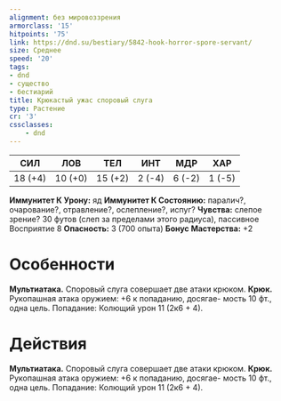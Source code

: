 ```yaml
---
alignment: без мировоззрения
armorclass: '15'
hitpoints: '75'
link: https://dnd.su/bestiary/5842-hook-horror-spore-servant/
size: Среднее
speed: '20'
tags:
- dnd
- существо
- бестиарий
title: Крюкастый ужас споровый слуга
type: Растение
cr: '3'
cssclasses:
    - dnd
---
```



| СИЛ | ЛОВ | ТЕЛ | ИНТ | МДР | ХАР |
|---|---|---|---|---|---|
| 18 (+4) | 10 (+0) | 15 (+2) | 2 (-4) | 6 (-2) | 1 (-5) |
**Иммунитет К Урону:** яд
**Иммунитет К Состоянию:** паралич?, очарование?, отравление?, ослепление?, испуг?
**Чувства:** слепое зрение? 30 футов (слеп за пределами этого радиуса), пассивное Восприятие 8
**Опасность:** 3 (700 опыта)
**Бонус Мастерства:** +2


# Особенности
**Мультиатака.** Споровый слуга совершает две атаки крюком.
**Крюк.** Рукопашная атака оружием: +6 к попаданию, досягае- мость 10 фт., одна цель. Попадание: Колющий урон 11 (2к6 + 4).


# Действия
**Мультиатака.** Споровый слуга совершает две атаки крюком.
**Крюк.** Рукопашная атака оружием: +6 к попаданию, досягае- мость 10 фт., одна цель. Попадание: Колющий урон 11 (2к6 + 4).